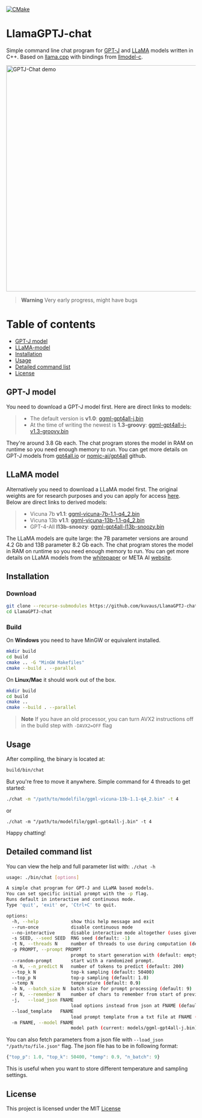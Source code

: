 [![CMake](https://github.com/kuvaus/llmodel-chat/actions/workflows/cmake.yml/badge.svg)](https://github.com/kuvaus/llmodel-chat/actions/workflows/cmake.yml)
# LlamaGPTJ-chat
Simple command line chat program for [GPT-J](https://en.wikipedia.org/wiki/GPT-J) and [LLaMA](https://en.wikipedia.org/wiki/LLaMA) models written in C++. Based on [llama.cpp](https://github.com/ggerganov/llama.cpp) with bindings from [llmodel-c](https://github.com/nomic-ai/gpt4all-chat).

<img alt="GPTJ-Chat demo" src="https://user-images.githubusercontent.com/22169537/234323778-64365dc9-8bd9-4a48-b7de-ec0280a5fb4e.gif" width="600" />

> **Warning**
> Very early progress, might have bugs

# Table of contents
<!-- TOC -->
* [GPT-J model](#gpt-j-model)
* [LLaMA-model](#llama-model)
* [Installation](#installation)
* [Usage](#usage)
* [Detailed command list](#detailed-command-list)
* [License](#license)
<!-- TOC -->


## GPT-J model
You need to download a GPT-J model first. Here are direct links to models:

>- The default version is **v1.0**: [ggml-gpt4all-j.bin](https://gpt4all.io/models/ggml-gpt4all-j.bin)
>- At the time of writing the newest is **1.3-groovy**: [ggml-gpt4all-j-v1.3-groovy.bin](https://gpt4all.io/models/ggml-gpt4all-j-v1.3-groovy.bin)

They're around 3.8 Gb each. The chat program stores the model in RAM on runtime so you need enough memory to run. You can get more details on GPT-J models from [gpt4all.io](https://gpt4all.io/) or [nomic-ai/gpt4all](https://github.com/nomic-ai/gpt4all) github.

## LLaMA model
Alternatively you need to download a LLaMA model first. The original weights are for research purposes and you can apply for access [here](https://ai.facebook.com/blog/large-language-model-llama-meta-ai/). Below are direct links to derived models:

>- Vicuna 7b **v1.1**: [ggml-vicuna-7b-1.1-q4_2.bin](https://gpt4all.io/models/ggml-vicuna-7b-1.1-q4_2.bin)
>- Vicuna 13b **v1.1**: [ggml-vicuna-13b-1.1-q4_2.bin](https://gpt4all.io/models/ggml-vicuna-13b-1.1-q4_2.bin)
>- GPT-4-All **l13b-snoozy**: [ggml-gpt4all-l13b-snoozy.bin](https://gpt4all.io/models/ggml-gpt4all-l13b-snoozy.bin)

The LLaMA models are quite large: the 7B parameter versions are around 4.2 Gb and 13B parameter 8.2 Gb each. The chat program stores the model in RAM on runtime so you need enough memory to run. You can get more details on LLaMA models from the [whitepaper](https://arxiv.org/abs/2302.13971) or META AI [website](https://ai.facebook.com/blog/large-language-model-llama-meta-ai/).

## Installation
### Download

```sh
git clone --recurse-submodules https://github.com/kuvaus/LlamaGPTJ-chat
cd LlamaGPTJ-chat
```

### Build
On **Windows** you need to have MinGW or equivalent installed.
```sh
mkdir build
cd build
cmake .. -G "MinGW Makefiles"
cmake --build . --parallel
```
On **Linux/Mac** it should work out of the box.
```sh
mkdir build
cd build
cmake ..
cmake --build . --parallel
```
> **Note**
> If you have an old processor, you can turn AVX2 instructions off in the build step with `-DAVX2=OFF` flag 

## Usage

After compiling, the binary is located at:

```sh
build/bin/chat
```
But you're free to move it anywhere. Simple command for 4 threads to get started:
```sh
./chat -m "/path/to/modelfile/ggml-vicuna-13b-1.1-q4_2.bin" -t 4
```
or
```
./chat -m "/path/to/modelfile/ggml-gpt4all-j.bin" -t 4
```

Happy chatting!

## Detailed command list
You can view the help and full parameter list with:
`
./chat -h
`

```sh
usage: ./bin/chat [options]

A simple chat program for GPT-J and LLaMA based models.
You can set specific initial prompt with the -p flag.
Runs default in interactive and continuous mode.
Type 'quit', 'exit' or, 'Ctrl+C' to quit.

options:
  -h, --help            show this help message and exit
  --run-once            disable continuous mode
  --no-interactive      disable interactive mode altogether (uses given prompt only)
  -s SEED, --seed SEED  RNG seed (default: -1)
  -t N, --threads N     number of threads to use during computation (default: 4)
  -p PROMPT, --prompt PROMPT
                        prompt to start generation with (default: empty)
  --random-prompt       start with a randomized prompt.
  -n N, --n_predict N   number of tokens to predict (default: 200)
  --top_k N             top-k sampling (default: 50400)
  --top_p N             top-p sampling (default: 1.0)
  --temp N              temperature (default: 0.9)
  -b N, --batch_size N  batch size for prompt processing (default: 9)
  -r N, --remember N    number of chars to remember from start of previous answer (default: 200)
  -j,   --load_json FNAME
                        load options instead from json at FNAME (default: empty/no)
  --load_template   FNAME
                        load prompt template from a txt file at FNAME (default: empty/no)
  -m FNAME, --model FNAME
                        model path (current: models/ggml-gpt4all-j.bin)
```

You can also fetch parameters from a json file with `--load_json "/path/to/file.json"` flag.  The json file has to be in following format:

```javascript
{"top_p": 1.0, "top_k": 50400, "temp": 0.9, "n_batch": 9}
```
This is useful when you want to store different temperature and sampling settings.

## License

This project is licensed under the MIT [License](https://github.com/kuvaus/LlamaGPTJ-chat/blob/main/LICENSE)
